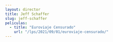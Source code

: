 ```yaml
---
layout: director
title: Jeff Schaffer
slug: jeff-schaffer
peliculas:
  - title: "Euroviaje Censurado"
    url: "/lps/2021/09/01/euroviaje-censurado/"
---
```


